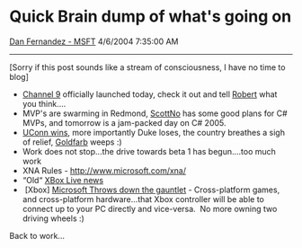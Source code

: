 <div id="page">

# Quick Brain dump of what's going on

[Dan Fernandez -
MSFT](https://social.msdn.microsoft.com/profile/Dan%20Fernandez%20-%20MSFT)
4/6/2004 7:35:00 AM

-----

<div id="content">

\[Sorry if this post sounds like a stream of consciousness, I have no
time to blog\]

  - [Channel 9](https://channel9.msdn.com) officially launched today,
    check it out and tell [Robert](http://scoble.weblogs.com/) what you
    think....
  - MVP's are swarming in Redmond,
    [ScottNo](http://blogs.msdn.com/scottno) has some good plans for C\#
    MVPs, and tomorrow is a jam-packed day on C\# 2005.
  - [UConn wins](http://sports.espn.go.com/ncb/ncaatourney04/index),
    more importantly Duke loses, the country breathes a sigh of relief,
    [Goldfarb](http://blogs.msdn.com/bgold/) weeps :)
  - Work does not stop...the drive towards beta 1 has begun....too much
    work
  - XNA Rules - <http://www.microsoft.com/xna/> 
  - “Old“ [XBox Live
    news](http://www.1up.com/article2/0,4364,1529430,00.asp)
  -  \[Xbox\] [Microsoft Throws down the
    gauntlet](http://www.technewsworld.com/perl/story/33233.html) -
    Cross-platform games, and cross-platform hardware...that Xbox
    controller will be able to connect up to your PC directly and
    vice-versa.  No more owning two driving wheels :)

Back to work...

</div>

</div>
